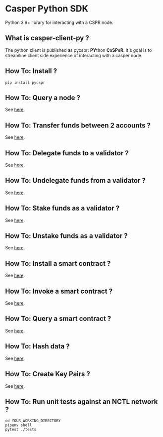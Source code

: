 # Casper Python SDK

Python 3.9+ library for interacting with a CSPR node.


What is casper-client-py ?
------------------------------------------------------

The python client is published as pycspr: **PY**thon **C**a**SP**e**R**.  It's goal is to streamline client side experience of interacting with a casper node.


How To: Install ?
------------------------------------------------------

```
pip install pycspr
```

How To: Query a node  ?
------------------------------------------------------

See [here](how_tos/how_to_query_nodes.py).

How To: Transfer funds between 2 accounts  ?
------------------------------------------------------

See [here](how_tos/how_to_transfer.py).

How To: Delegate funds to a validator  ?
------------------------------------------------------

See [here](how_tos/how_to_delegate.py).

How To: Undelegate funds from a validator  ?
------------------------------------------------------

See [here](how_tos/how_to_undelegate.py).

How To: Stake funds as a validator  ?
------------------------------------------------------

See [here](how_tos/how_to_stake.py).

How To: Unstake funds as a validator ?
------------------------------------------------------

See [here](how_tos/how_to_unstake.py).

How To: Install a smart contract  ?
------------------------------------------------------

See [here](how_tos/how_to_install_a_contract.py).

How To: Invoke a smart contract  ?
------------------------------------------------------

See [here](how_tos/how_to_invoke_a_contract.py).

How To: Query a smart contract  ?
------------------------------------------------------

See [here](how_tos/how_to_query_contracts.py).

How To: Hash data  ?
------------------------------------------------------

See [here](how_tos/how_to_hash_data.py).

How To: Create Key Pairs  ?
------------------------------------------------------

See [here](how_tos/how_to_create_key_pairs.py).

How To: Run unit tests against an NCTL network ?
------------------------------------------------------

```
cd YOUR_WORKING_DIRECTORY
pipenv shell
pytest ./tests
````
